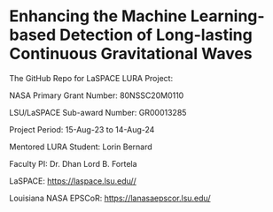 # Enhancing the Machine Learning-based Detection of Long-lasting Continuous Gravitational Waves

The GitHub Repo for LaSPACE LURA Project: 

NASA Primary Grant Number: 80NSSC20M0110 

LSU/LaSPACE Sub-award Number: GR00013285

Project Period: 15-Aug-23 to 14-Aug-24

Mentored LURA Student: Lorin Bernard

Faculty PI: Dr. Dhan Lord B. Fortela

LaSPACE: https://laspace.lsu.edu// 

Louisiana NASA EPSCoR: https://lanasaepscor.lsu.edu/ 
 
